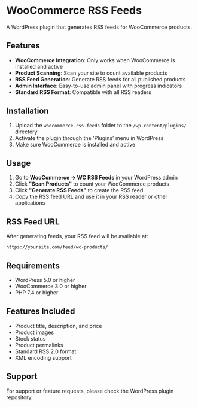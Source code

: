 # WooCommerce RSS Feeds

A WordPress plugin that generates RSS feeds for WooCommerce products.

## Features

- **WooCommerce Integration**: Only works when WooCommerce is installed and active
- **Product Scanning**: Scan your site to count available products
- **RSS Feed Generation**: Generate RSS feeds for all published products
- **Admin Interface**: Easy-to-use admin panel with progress indicators
- **Standard RSS Format**: Compatible with all RSS readers

## Installation

1. Upload the `woocommerce-rss-feeds` folder to the `/wp-content/plugins/` directory
2. Activate the plugin through the 'Plugins' menu in WordPress
3. Make sure WooCommerce is installed and active

## Usage

1. Go to **WooCommerce → WC RSS Feeds** in your WordPress admin
2. Click **"Scan Products"** to count your WooCommerce products
3. Click **"Generate RSS Feeds"** to create the RSS feed
4. Copy the RSS feed URL and use it in your RSS reader or other applications

## RSS Feed URL

After generating feeds, your RSS feed will be available at:
```
https://yoursite.com/feed/wc-products/
```

## Requirements

- WordPress 5.0 or higher
- WooCommerce 3.0 or higher
- PHP 7.4 or higher

## Features Included

- Product title, description, and price
- Product images
- Stock status
- Product permalinks
- Standard RSS 2.0 format
- XML encoding support

## Support

For support or feature requests, please check the WordPress plugin repository.
